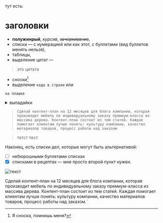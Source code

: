 тут есть:
# заголовки
* **полужинрый**, _курсив_, ~~зачеркивание~~,
* списки — с нумерацией или как этот, с буллетами (вид буллетов менять нельзя),
* таблицы,
* выделение цитат —
> это цитата
* сноски[^1]
* выделение `кода в строке` или
```
на плашке
```
<details>
<summary>выпадайки</summary>
Кто вы такие? Я вас не звал, закройте меня.
</details>

>```Сделай контент-план на 12 месяцев для блога компании, которая производит мебель по индивидуальному заказу премиум-класса из массива дерева. Контент-план состоит из тем статей. Каждая помогает клиентам лучше понять: культуру компании, качество материалов товаров, процесс работы над заказом```

>тетст
>тест


Наконец, есть списки дел, которые могут быть альтернативой: 
* [ ] небюрошными буллетами списках 
* [x] списками в рецептах — мне просто второй пункт нужен.

[^1]: Я сноска, помнишь меня?


![текст](https://raw.githubusercontent.com/sorgel/temp/main/%D1%80%D0%B5%D1%86%D0%B5%D0%BF%D1%82%20%E2%80%94%20%D1%81%D0%BE%D1%81%D1%82%D0%B0%D0%B2%D0%B8%D1%82%D1%8C%20%D0%BA%D0%BE%D0%BD%D1%82%D0%B5%D0%BD%D1%82-%D0%BF%D0%BB%D0%B0%D0%BD.webp)


Сделай контент-план на 12 месяцев для блога компании, которая производит мебель по индивидуальному заказу премиум-класса из массива дерева. Контент-план состоит из тем статей. Каждая помогает клиентам лучше понять: культуру компании, качество материалов товаров, процесс работы над заказом.`
